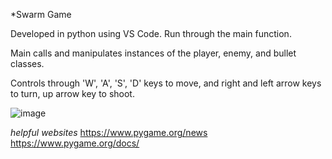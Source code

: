 *Swarm Game

Developed in python using VS Code.
Run through the main function.

Main calls and manipulates instances of the player, enemy, and bullet classes.

Controls through 'W', 'A', 'S', 'D' keys to move, and right and left arrow keys to turn, 
up arrow key to shoot.

![image](https://user-images.githubusercontent.com/71223581/96293652-5599d780-0fa8-11eb-8c41-b220a3c71e90.png)

*helpful websites*
https://www.pygame.org/news
https://www.pygame.org/docs/
